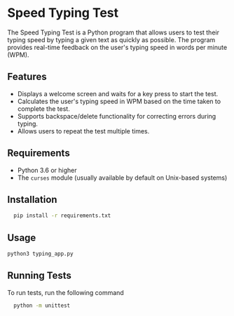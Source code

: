 # Speed Typing Test

The Speed Typing Test is a Python program that allows users to test their typing speed by typing a given text as quickly as possible. The program provides real-time feedback on the user's typing speed in words per minute (WPM).

## Features

- Displays a welcome screen and waits for a key press to start the test.
- Calculates the user's typing speed in WPM based on the time taken to complete the test.
- Supports backspace/delete functionality for correcting errors during typing.
- Allows users to repeat the test multiple times.

## Requirements

- Python 3.6 or higher
- The `curses` module (usually available by default on Unix-based systems)

## Installation

```bash
  pip install -r requirements.txt
```
 
## Usage

```bash
python3 typing_app.py

```

## Running Tests

To run tests, run the following command

```bash
  python -m unittest
```

